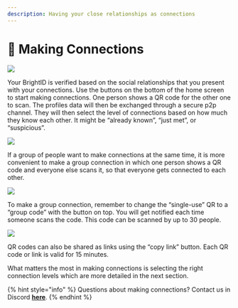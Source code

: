 ```yaml
---
description: Having your close relationships as connections
---
```


# 🤝 Making Connections

![](<.gitbook/assets/making Connection\_P1.png>)

Your BrightID is verified based on the social relationships that you present with your connections. Use the buttons on the bottom of the home screen to start making connections. One person shows a QR code for the other one to scan. The profiles data will then be exchanged through a secure p2p channel. They will then select the level of connections based on how much they know each other. It might be “already known”, “just met”, or “suspicious”.

![](<.gitbook/assets/Making connection\_P2 (2).png>)

If a group of people want to make connections at the same time, it is more convenient to make a group connection in which one person shows a QR code and everyone else scans it, so that everyone gets connected to each other.

![](<.gitbook/assets/Making connection\_P3 (2).png>)

To make a group connection, remember to change the “single-use” QR to a “group code” with the button on top. You will get notified each time someone scans the code. This code can be scanned by up to 30 people.

![](<.gitbook/assets/Making connection\_P4.png>)

QR codes can also be shared as links using the “copy link” button. Each QR code or link is valid for 15 minutes.

What matters the most in making connections is selecting the right connection levels which are more detailed in the next section.

{% hint style="info" %}
Questions about making connections? Contact us in Discord [**here**](https://discord.gg/nTtuB2M).
{% endhint %}
